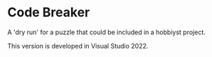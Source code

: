 # Code Breaker
 A 'dry run' for a puzzle that could be included in a hobbiyst project.

This version is developed in Visual Studio 2022.

